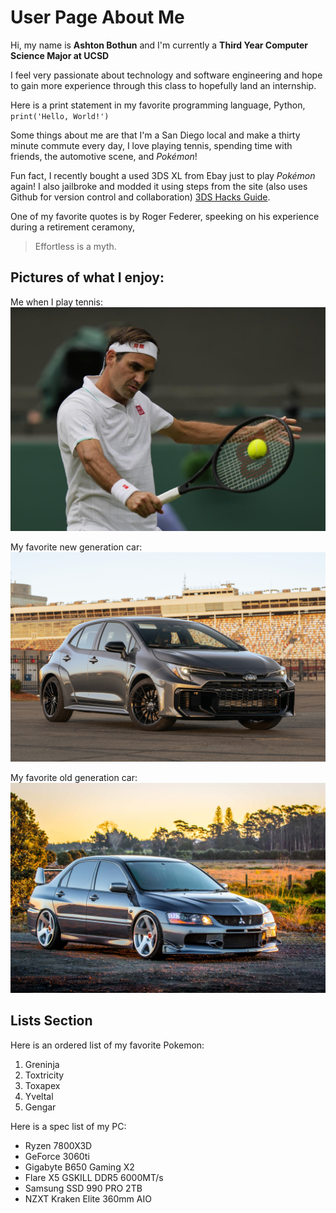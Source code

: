 # User Page About Me
Hi, my name is **Ashton Bothun** and I'm currently a **Third Year Computer Science Major at UCSD**

I feel very passionate about technology and software engineering and hope to gain more experience through this class to hopefully land an internship. 

Here is a print statement in my favorite programming language, Python, `print('Hello, World!')` 

Some things about me are that I'm a San Diego local and make a thirty minute commute every day, I love playing tennis, spending time with friends, the automotive scene, and *Pokémon*!

Fun fact, I recently bought a used 3DS XL from Ebay just to play *Pokémon* again! I also jailbroke and modded it using steps from the site (also uses Github for version control and collaboration) [3DS Hacks Guide](https://3ds.hacks.guide/).

One of my favorite quotes is by Roger Federer, speeking on his experience during a retirement ceramony,
> Effortless is a myth. 

## Pictures of what I enjoy: 

Me when I play tennis: 
![roger](download.jpg)

My favorite new generation car: 
![car](rolla.jpg)

My favorite old generation car: 
![car](evo9.jpeg)

## Lists Section

Here is an ordered list of my favorite Pokemon: 
1. Greninja
2. Toxtricity
3. Toxapex
4. Yveltal
5. Gengar

Here is a spec list of my PC: 
* Ryzen 7800X3D
* GeForce 3060ti 
* Gigabyte B650 Gaming X2 
* Flare X5 GSKILL DDR5 6000MT/s
* Samsung SSD 990 PRO 2TB
* NZXT Kraken Elite 360mm AIO


